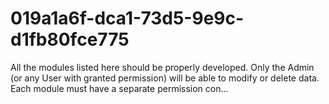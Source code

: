 # 019a1a6f-dca1-73d5-9e9c-d1fb80fce775
All the modules listed here should be properly developed. Only the Admin (or any User with granted permission) will be able to modify or delete data. Each module must have a separate permission con...
